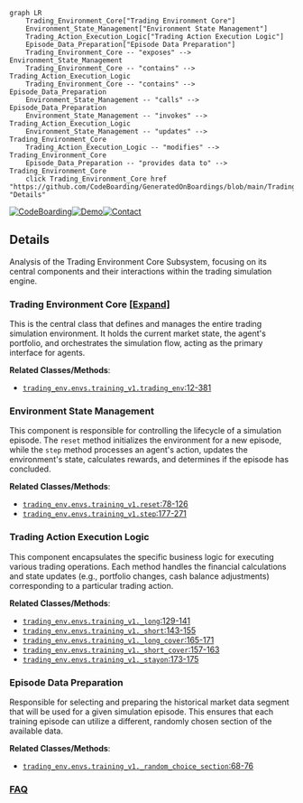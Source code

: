 ```mermaid
graph LR
    Trading_Environment_Core["Trading Environment Core"]
    Environment_State_Management["Environment State Management"]
    Trading_Action_Execution_Logic["Trading Action Execution Logic"]
    Episode_Data_Preparation["Episode Data Preparation"]
    Trading_Environment_Core -- "exposes" --> Environment_State_Management
    Trading_Environment_Core -- "contains" --> Trading_Action_Execution_Logic
    Trading_Environment_Core -- "contains" --> Episode_Data_Preparation
    Environment_State_Management -- "calls" --> Episode_Data_Preparation
    Environment_State_Management -- "invokes" --> Trading_Action_Execution_Logic
    Environment_State_Management -- "updates" --> Trading_Environment_Core
    Trading_Action_Execution_Logic -- "modifies" --> Trading_Environment_Core
    Episode_Data_Preparation -- "provides data to" --> Trading_Environment_Core
    click Trading_Environment_Core href "https://github.com/CodeBoarding/GeneratedOnBoardings/blob/main/TradingGym/Trading_Environment_Core.md" "Details"
```

[![CodeBoarding](https://img.shields.io/badge/Generated%20by-CodeBoarding-9cf?style=flat-square)](https://github.com/CodeBoarding/GeneratedOnBoardings)[![Demo](https://img.shields.io/badge/Try%20our-Demo-blue?style=flat-square)](https://www.codeboarding.org/demo)[![Contact](https://img.shields.io/badge/Contact%20us%20-%20contact@codeboarding.org-lightgrey?style=flat-square)](mailto:contact@codeboarding.org)

## Details

Analysis of the Trading Environment Core Subsystem, focusing on its central components and their interactions within the trading simulation engine.

### Trading Environment Core [[Expand]](./Trading_Environment_Core.md)
This is the central class that defines and manages the entire trading simulation environment. It holds the current market state, the agent's portfolio, and orchestrates the simulation flow, acting as the primary interface for agents.


**Related Classes/Methods**:

- <a href="https://github.com/Yvictor/TradingGym/blob/master/trading_env/envs/training_v1.py#L12-L381" target="_blank" rel="noopener noreferrer">`trading_env.envs.training_v1.trading_env`:12-381</a>


### Environment State Management
This component is responsible for controlling the lifecycle of a simulation episode. The `reset` method initializes the environment for a new episode, while the `step` method processes an agent's action, updates the environment's state, calculates rewards, and determines if the episode has concluded.


**Related Classes/Methods**:

- <a href="https://github.com/Yvictor/TradingGym/blob/master/trading_env/envs/training_v1.py#L78-L126" target="_blank" rel="noopener noreferrer">`trading_env.envs.training_v1.reset`:78-126</a>
- <a href="https://github.com/Yvictor/TradingGym/blob/master/trading_env/envs/training_v1.py#L177-L271" target="_blank" rel="noopener noreferrer">`trading_env.envs.training_v1.step`:177-271</a>


### Trading Action Execution Logic
This component encapsulates the specific business logic for executing various trading operations. Each method handles the financial calculations and state updates (e.g., portfolio changes, cash balance adjustments) corresponding to a particular trading action.


**Related Classes/Methods**:

- <a href="https://github.com/Yvictor/TradingGym/blob/master/trading_env/envs/training_v1.py#L129-L141" target="_blank" rel="noopener noreferrer">`trading_env.envs.training_v1._long`:129-141</a>
- <a href="https://github.com/Yvictor/TradingGym/blob/master/trading_env/envs/training_v1.py#L143-L155" target="_blank" rel="noopener noreferrer">`trading_env.envs.training_v1._short`:143-155</a>
- <a href="https://github.com/Yvictor/TradingGym/blob/master/trading_env/envs/training_v1.py#L165-L171" target="_blank" rel="noopener noreferrer">`trading_env.envs.training_v1._long_cover`:165-171</a>
- <a href="https://github.com/Yvictor/TradingGym/blob/master/trading_env/envs/training_v1.py#L157-L163" target="_blank" rel="noopener noreferrer">`trading_env.envs.training_v1._short_cover`:157-163</a>
- <a href="https://github.com/Yvictor/TradingGym/blob/master/trading_env/envs/training_v1.py#L173-L175" target="_blank" rel="noopener noreferrer">`trading_env.envs.training_v1._stayon`:173-175</a>


### Episode Data Preparation
Responsible for selecting and preparing the historical market data segment that will be used for a given simulation episode. This ensures that each training episode can utilize a different, randomly chosen section of the available data.


**Related Classes/Methods**:

- <a href="https://github.com/Yvictor/TradingGym/blob/master/trading_env/envs/training_v1.py#L68-L76" target="_blank" rel="noopener noreferrer">`trading_env.envs.training_v1._random_choice_section`:68-76</a>




### [FAQ](https://github.com/CodeBoarding/GeneratedOnBoardings/tree/main?tab=readme-ov-file#faq)